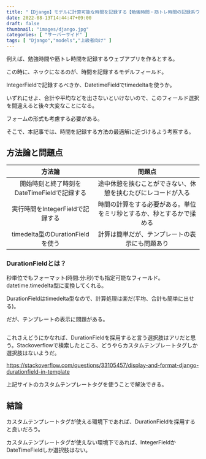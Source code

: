 ```yaml
---
title: "【Django】モデルに計算可能な時間を記録する【勉強時間・筋トレ時間の記録系ウェブアプリの作成に】"
date: 2022-08-13T14:44:47+09:00
draft: false
thumbnail: "images/django.jpg"
categories: [ "サーバーサイド" ]
tags: [ "Django","models","上級者向け" ]
---
```


例えば、勉強時間や筋トレ時間を記録するウェブアプリを作るとする。

この時に、ネックになるのが、時間を記録するモデルフィールド。

IntegerFieldで記録するべきか、DatetimeFieldでtimedeltaを使うか。

いずれにせよ、合計や平均などを出さないといけないので、このフィールド選択を間違えると後々大変なことになる。

フォームの形式も考慮する必要がある。

そこで、本記事では、時間を記録する方法の最適解に近づけるよう考察する。

## 方法論と問題点

|方法論|問題点|
|:--:|:--:|
|開始時刻と終了時刻をDateTimeFieldで記録する|途中休憩を挟むことができない、休憩を挟むたびにレコードが入る|
|実行時間をIntegerFieldで記録する|時間の計算をする必要がある。単位をミリ秒とするか、秒とするかで揉める|
|timedelta型のDurationFieldを使う|計算は簡単だが、テンプレートの表示にも問題あり|


### DurationFieldとは？

秒単位でもフォーマット(時間:分:秒)でも指定可能なフィールド。datetime.timedelta型に変換してくれる。

DurationFieldはtimedelta型なので、計算処理は楽だ(平均、合計も簡単に出せる)。

だが、テンプレートの表示に問題がある。

<div class="img-center"><img src="/images/Screenshot from 2022-08-13 17-21-03.png" alt=""></div>

これさえどうにかなれば、DurationFieldを採用すると言う選択肢はアリだと思う。Stackoverflowで検索したところ、どうやらカスタムテンプレートタグしか選択肢はないようだ。

https://stackoverflow.com/questions/33105457/display-and-format-django-durationfield-in-template

上記サイトのカスタムテンプレートタグを使うことで解決できる。


## 結論

カスタムテンプレートタグが使える環境下であれば、DurationFieldを採用すると良いだろう。

カスタムテンプレートタグが使えない環境下であれば、IntegerFieldかDateTimeFieldしか選択肢はない。


